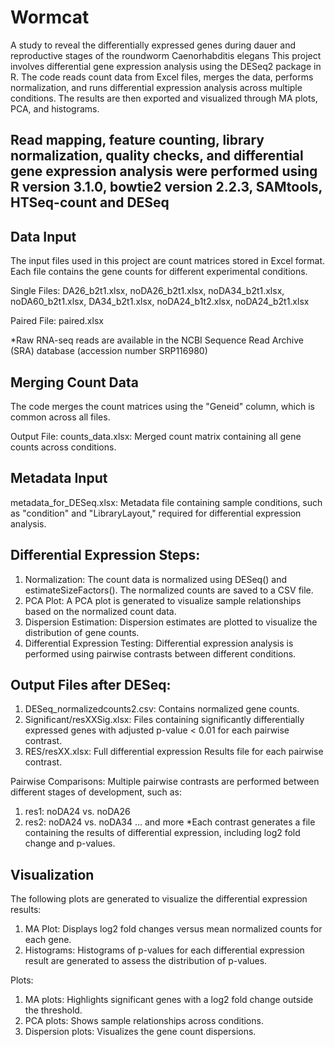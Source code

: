 # Wormcat
A study to reveal the differentially expressed genes during dauer and reproductive stages of the roundworm Caenorhabditis elegans
This project involves differential gene expression analysis using the DESeq2 package in R. The code reads count data from Excel files, merges the data, performs normalization, and runs differential expression analysis across multiple conditions. The results are then exported and visualized through MA plots, PCA, and histograms.

## Read mapping, feature counting, library normalization, quality checks, and differential gene expression analysis were performed using R version 3.1.0, bowtie2 version 2.2.3, SAMtools, HTSeq-count and DESeq


## Data Input
The input files used in this project are count matrices stored in Excel format. Each file contains the gene counts for different experimental conditions.

Single Files: DA26_b2t1.xlsx, noDA26_b2t1.xlsx, noDA34_b2t1.xlsx, noDA60_b2t1.xlsx, DA34_b2t1.xlsx, noDA24_b1t2.xlsx, noDA24_b2t1.xlsx

Paired File: paired.xlsx

*Raw RNA-seq reads are available in the NCBI Sequence Read Archive (SRA) database (accession number SRP116980)

## Merging Count Data
The code merges the count matrices using the "Geneid" column, which is common across all files. 

Output File:
counts_data.xlsx: Merged count matrix containing all gene counts across conditions.


## Metadata Input
metadata_for_DESeq.xlsx: Metadata file containing sample conditions, such as "condition" and "LibraryLayout," required for differential expression analysis.


## Differential Expression Steps:
1. Normalization: The count data is normalized using DESeq() and estimateSizeFactors(). The normalized counts are saved to a CSV file.
2. PCA Plot: A PCA plot is generated to visualize sample relationships based on the normalized count data.
3. Dispersion Estimation: Dispersion estimates are plotted to visualize the distribution of gene counts.
4. Differential Expression Testing: Differential expression analysis is performed using pairwise contrasts between different conditions.


## Output Files after DESeq:
1. DESeq_normalizedcounts2.csv: Contains normalized gene counts.
2. Significant/resXXSig.xlsx: Files containing significantly differentially expressed genes with adjusted p-value < 0.01 for each pairwise contrast.
3. RES/resXX.xlsx: Full differential expression Results file for each pairwise contrast.
   
Pairwise Comparisons:
Multiple pairwise contrasts are performed between different stages of development, such as:
1. res1: noDA24 vs. noDA26
2. res2: noDA24 vs. noDA34 ... and more
*Each contrast generates a file containing the results of differential expression, including log2 fold change and p-values.


## Visualization
The following plots are generated to visualize the differential expression results:

1. MA Plot: Displays log2 fold changes versus mean normalized counts for each gene.
2. Histograms: Histograms of p-values for each differential expression result are generated to assess the distribution of p-values.

Plots:
1. MA plots: Highlights significant genes with a log2 fold change outside the threshold.
2. PCA plots: Shows sample relationships across conditions.
3. Dispersion plots: Visualizes the gene count dispersions.

